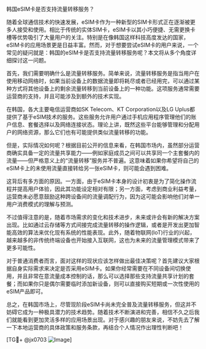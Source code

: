 韩国eSIM卡是否支持流量转移服务？

随着全球通信技术的快速发展，eSIM卡作为一种新型的SIM卡形式正在逐渐被更多人接受和使用。相比于传统的实体SIM卡，eSIM卡以其小巧便捷、无需更换卡槽等优势吸引了大量用户的关注。特别是在像韩国这样科技高度发达的国家，eSIM卡的应用场景更是日益丰富。然而，对于想要尝试eSIM卡的用户来说，一个常见的疑问就是：韩国的eSIM卡是否支持流量转移服务呢？本文将从多个角度详细探讨这一问题。

首先，我们需要明确什么是流量转移服务。简单来说，流量转移服务是指当用户在使用移动网络时，如果当前设备上的数据流量即将耗尽或者已经用完，可以通过某种方式将其他设备上的剩余流量转移到当前设备上的一种功能。这项服务通常需要运营商的支持，并且可能涉及到额外的技术实现。

在韩国，各大主要电信运营商如SK Telecom、KT Corporation以及LG Uplus都提供了基于eSIM技术的服务。这些服务允许用户通过手机应用程序管理他们的账户信息、套餐选择以及网络连接状态。理论上讲，既然这些平台能够管理和分配用户的网络资源，那么它们也有可能提供类似流量转移的功能。

但是，实际情况如何呢？根据目前公开的信息来看，在韩国市场内，虽然部分运营商确实具备一定的流量共享能力——例如家庭成员之间可以共享同一个主套餐内的流量——但严格意义上的“流量转移”服务并不普遍。这意味着如果你希望将自己的eSIM卡上的未使用流量直接转给另一张eSIM卡，则可能会遇到困难。

这背后有多方面的原因。一方面，由于eSIM卡本身的设计初衷是为了简化操作流程并提高用户体验，因此其功能设定相对有限；另一方面，考虑到商业利益考量，运营商未必愿意鼓励这种跨设备间的流量调配行为，因为这可能会影响他们对单一用户消费模式的理解与预测。

不过值得注意的是，随着市场需求的变化和技术进步，未来或许会有新的解决方案出现。比如通过云存储等方式间接完成流量转移的操作逻辑，或者是开发出更加智能高效的算法来优化现有系统的性能表现。此外，随着物联网(IoT)行业的兴起，越来越多的非传统终端设备也开始接入互联网，这也为未来的流量管理模式带来了更多可能性。

对于普通消费者而言，面对这样的现状应该怎样做出最佳决策呢？首先建议大家根据自身实际需求来决定是否采用eSIM卡。如果你经常需要在不同设备间切换使用，并且非常在意流量成本控制的话，那么可以选择那些支持流量共享计划的套餐；而如果你只是偶尔需要临时添加新设备，则可以直接购买短期或一次性使用的eSIM产品即可。

总之，在韩国市场上，尽管现阶段eSIM卡尚未完全普及流量转移服务，但这并不妨碍它成为一种极具潜力的技术趋势。随着技术不断演进和完善，相信不久之后我们就能看到更加灵活多样的应用场景出现。对于感兴趣的朋友来说，不妨先去了解一下本地运营商的具体政策和服务条款，再结合个人情况作出理性判断吧！

[TG💪+ @jx0703 ![Image](https://github.com/user-attachments/assets/dbca1d08-cadb-493c-b0ec-ad6f7a83f270)]